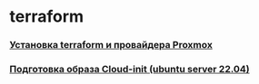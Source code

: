 # terraform

### [Установка terraform и провайдера Proxmox](docs/installing-terraform-and-proxmox-provider.md)

### [Подготовка образа Cloud-init (ubuntu server 22.04)](docs/cloud-init-img.md)
